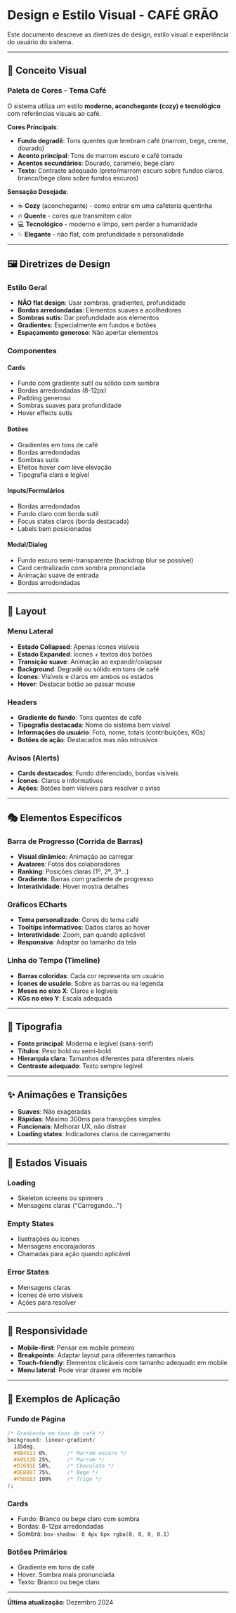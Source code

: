 # Design e Estilo Visual - CAFÉ GRÃO

Este documento descreve as diretrizes de design, estilo visual e experiência do usuário do sistema.

---

## 🎨 Conceito Visual

### Paleta de Cores - Tema Café

O sistema utiliza um estilo **moderno, aconchegante (cozy) e tecnológico** com referências visuais ao café.

**Cores Principais**:
- **Fundo degradê**: Tons quentes que lembram café (marrom, bege, creme, dourado)
- **Acento principal**: Tons de marrom escuro e café torrado
- **Acentos secundários**: Dourado, caramelo, bege claro
- **Texto**: Contraste adequado (preto/marrom escuro sobre fundos claros, branco/bege claro sobre fundos escuros)

**Sensação Desejada**:
- ☕ **Cozy** (aconchegante) - como entrar em uma cafeteria quentinha
- 🔥 **Quente** - cores que transmitem calor
- 💻 **Tecnológico** - moderno e limpo, sem perder a humanidade
- ✨ **Elegante** - não flat, com profundidade e personalidade

---

## 🖼️ Diretrizes de Design

### Estilo Geral

- **NÃO flat design**: Usar sombras, gradientes, profundidade
- **Bordas arredondadas**: Elementos suaves e acolhedores
- **Sombras sutis**: Dar profundidade aos elementos
- **Gradientes**: Especialmente em fundos e botões
- **Espaçamento generoso**: Não apertar elementos

### Componentes

#### Cards
- Fundo com gradiente sutil ou sólido com sombra
- Bordas arredondadas (8-12px)
- Padding generoso
- Sombras suaves para profundidade
- Hover effects sutis

#### Botões
- Gradientes em tons de café
- Bordas arredondadas
- Sombras sutis
- Efeitos hover com leve elevação
- Tipografia clara e legível

#### Inputs/Formulários
- Bordas arredondadas
- Fundo claro com borda sutil
- Focus states claros (borda destacada)
- Labels bem posicionados

#### Modal/Dialog
- Fundo escuro semi-transparente (backdrop blur se possível)
- Card centralizado com sombra pronunciada
- Animação suave de entrada
- Bordas arredondadas

---

## 📱 Layout

### Menu Lateral

- **Estado Collapsed**: Apenas ícones visíveis
- **Estado Expanded**: Ícones + textos dos botões
- **Transição suave**: Animação ao expandir/colapsar
- **Background**: Degradê ou sólido em tons de café
- **Ícones**: Visíveis e claros em ambos os estados
- **Hover**: Destacar botão ao passar mouse

### Headers

- **Gradiente de fundo**: Tons quentes de café
- **Tipografia destacada**: Nome do sistema bem visível
- **Informações do usuário**: Foto, nome, totais (contribuições, KGs)
- **Botões de ação**: Destacados mas não intrusivos

### Avisos (Alerts)

- **Cards destacados**: Fundo diferenciado, bordas visíveis
- **Ícones**: Claros e informativos
- **Ações**: Botões bem visíveis para resolver o aviso

---

## 🎭 Elementos Específicos

### Barra de Progresso (Corrida de Barras)

- **Visual dinâmico**: Animação ao carregar
- **Avatares**: Fotos dos colaboradores
- **Ranking**: Posições claras (1º, 2º, 3º...)
- **Gradiente**: Barras com gradiente de progresso
- **Interatividade**: Hover mostra detalhes

### Gráficos ECharts

- **Tema personalizado**: Cores do tema café
- **Tooltips informativos**: Dados claros ao hover
- **Interatividade**: Zoom, pan quando aplicável
- **Responsivo**: Adaptar ao tamanho da tela

### Linha do Tempo (Timeline)

- **Barras coloridas**: Cada cor representa um usuário
- **Ícones de usuário**: Sobre as barras ou na legenda
- **Meses no eixo X**: Claros e legíveis
- **KGs no eixo Y**: Escala adequada

---

## 📝 Tipografia

- **Fonte principal**: Moderna e legível (sans-serif)
- **Títulos**: Peso bold ou semi-bold
- **Hierarquia clara**: Tamanhos diferentes para diferentes níveis
- **Contraste adequado**: Texto sempre legível

---

## ✨ Animações e Transições

- **Suaves**: Não exageradas
- **Rápidas**: Máximo 300ms para transições simples
- **Funcionais**: Melhorar UX, não distrair
- **Loading states**: Indicadores claros de carregamento

---

## 🎯 Estados Visuais

### Loading
- Skeleton screens ou spinners
- Mensagens claras ("Carregando...")

### Empty States
- Ilustrações ou ícones
- Mensagens encorajadoras
- Chamadas para ação quando aplicável

### Error States
- Mensagens claras
- Ícones de erro visíveis
- Ações para resolver

---

## 📐 Responsividade

- **Mobile-first**: Pensar em mobile primeiro
- **Breakpoints**: Adaptar layout para diferentes tamanhos
- **Touch-friendly**: Elementos clicáveis com tamanho adequado em mobile
- **Menu lateral**: Pode virar drawer em mobile

---

## 🎨 Exemplos de Aplicação

### Fundo de Página
```css
/* Gradiente em tons de café */
background: linear-gradient(
  135deg,
  #8B4513 0%,      /* Marrom escuro */
  #A0522D 25%,     /* Marrom */
  #D2691E 50%,     /* Chocolate */
  #DEB887 75%,     /* Bege */
  #F5DEB3 100%     /* Trigo */
);
```

### Cards
- Fundo: Branco ou bege claro com sombra
- Bordas: 8-12px arredondadas
- Sombra: `box-shadow: 0 4px 6px rgba(0, 0, 0, 0.1)`

### Botões Primários
- Gradiente em tons de café
- Hover: Sombra mais pronunciada
- Texto: Branco ou bege claro

---

**Última atualização**: Dezembro 2024

